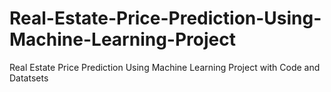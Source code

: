 # Real-Estate-Price-Prediction-Using-Machine-Learning-Project
Real Estate Price Prediction Using Machine Learning Project with Code and Datatsets
